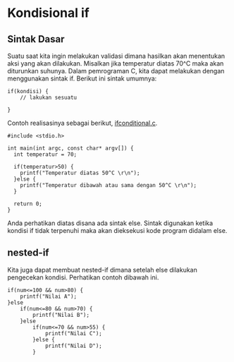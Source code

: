# Kondisional if

## Sintak Dasar
Suatu saat kita ingin melakukan validasi dimana hasilkan akan menentukan aksi yang akan dilakukan. Misalkan jika temperatur diatas 70^C maka akan diturunkan suhunya. Dalam pemrograman C, kita dapat melakukan dengan menggunakan sintak if. Berikut ini sintak umumnya:

    if(kondisi) {
        // lakukan sesuatu

    }


Contoh realisasinya sebagai berikut, [ifconditional.c](../src/ifconditional.c).

    #include <stdio.h>

    int main(int argc, const char* argv[]) {
      int temperatur = 70;

      if(temperatur>50) {
        printf("Temperatur diatas 50^C \r\n");
      }else {
        printf("Temperatur dibawah atau sama dengan 50^C \r\n");
      }

      return 0;
    }

Anda perhatikan diatas disana ada sintak else. Sintak digunakan ketika kondisi if tidak terpenuhi maka akan dieksekusi kode program didalam else.


## nested-if

Kita juga dapat membuat nested-if dimana setelah else dilakukan pengecekan kondisi. Perhatikan contoh dibawah ini.

    if(num<=100 && num>80) {
        printf("Nilai A");
    }else 
        if(num<=80 && num>70) {
            printf("Nilai B");
        }else
            if(num<=70 && num>55) {
                printf("Nilai C");
            }else {
                printf("Nilai D");
            }
            
